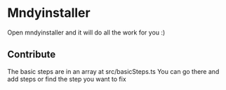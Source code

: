 # Mndyinstaller

Open mndyinstaller and it will do all the work for you :)


## Contribute
The basic steps are in an array at src/basicSteps.ts
You can go there and add steps or find the step you want to fix

